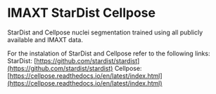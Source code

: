 # IMAXT StarDist Cellpose

StarDist and Cellpose nuclei segmentation trained using all publicly available and IMAXT data.

For the instalation of StarDist and Cellpose refer to the following links:
StarDist: [https://github.com/stardist/stardist](https://github.com/stardist/stardist)
Cellpose: [https://cellpose.readthedocs.io/en/latest/index.html](https://cellpose.readthedocs.io/en/latest/index.html)

